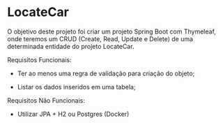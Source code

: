 # LocateCar

O objetivo deste projeto foi criar um projeto Spring Boot com Thymeleaf, onde teremos um CRUD (Create, Read, Update e Delete) de uma determinada entidade do projeto LocateCar.

Requisitos Funcionais:

- Ter ao menos uma regra de validação para criação do objeto;

- Listar os dados inseridos em uma tabela;

Requisitos Não Funcionais:

- Utilizar JPA + H2 ou Postgres (Docker)
